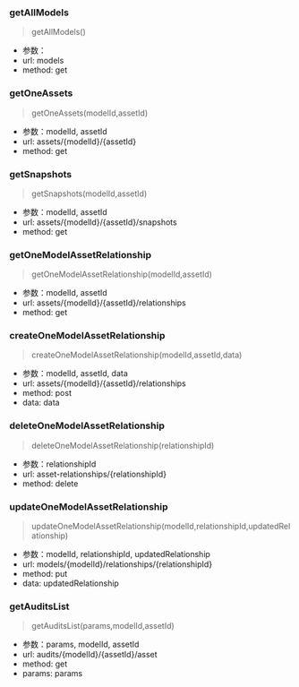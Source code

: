 ### getAllModels
> getAllModels()
- 参数：
- url: models
- method: get

### getOneAssets
> getOneAssets(modelId,assetId)
- 参数：modelId, assetId
- url: assets/{modelId}/{assetId}
- method: get

### getSnapshots
> getSnapshots(modelId,assetId)
- 参数：modelId, assetId
- url: assets/{modelId}/{assetId}/snapshots
- method: get

### getOneModelAssetRelationship
> getOneModelAssetRelationship(modelId,assetId)
- 参数：modelId, assetId
- url: assets/{modelId}/{assetId}/relationships
- method: get

### createOneModelAssetRelationship
> createOneModelAssetRelationship(modelId,assetId,data)
- 参数：modelId, assetId, data
- url: assets/{modelId}/{assetId}/relationships
- method: post
- data: data

### deleteOneModelAssetRelationship
> deleteOneModelAssetRelationship(relationshipId)
- 参数：relationshipId
- url: asset-relationships/{relationshipId}
- method: delete

### updateOneModelAssetRelationship
> updateOneModelAssetRelationship(modelId,relationshipId,updatedRelationship)
- 参数：modelId, relationshipId, updatedRelationship
- url: models/{modelId}/relationships/{relationshipId}
- method: put
- data: updatedRelationship

### getAuditsList
> getAuditsList(params,modelId,assetId)
- 参数：params, modelId, assetId
- url: audits/{modelId}/{assetId}/asset
- method: get
- params: params


